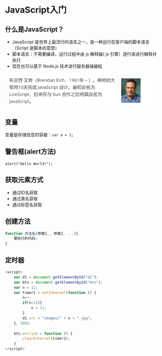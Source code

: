 # JavaScript入门

## 什么是JavaScript？

- JavaScript 是世界上最流行的语言之一，是一种运行在客户端的脚本语言 （Script 是脚本的意思）
- 脚本语言：不需要编译，运行过程中由 js 解释器( js 引擎）逐行来进行解释并执行
- 现在也可以基于 Node.js 技术进行服务器端编程

<img src="..\.gitbook\assets\1\95.png" style="zoom:80%;" />

## 变量

变量是存储信息的容器：`var a = 1;`



## 警告框(alert方法)

`alert("Hello World!");`



## 获取元素方式

- 通过ID名获取
- 通过类名获取
- 通过标签名获取



## 创建方法

```javascript
function 方法名(参数1,, 参数2, ...){
    要执行的代码;
}
```



## 定时器

```javascript
<script>
    var d1 = document.getElementById("d1");
    var btn = document.getElementById("btn");
    var n = 11;
    var timer1 = setInterval(function () {
        n++;
        if(n>12){
            n = 11;
        }
        d1.src = "images/" + n + ".jpg";
    }, 500);

    btn.onclick = function () {
        clearInterval(timer1);
    }
</script>
```



